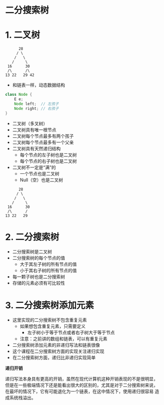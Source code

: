 二分搜索树
=========

# 1. 二叉树

``` 
      28
     / \
    /   \
   /     \
 16      30
 /\      /\
13 22   29 42
```

- 和链表一样，动态数据结构
```java
class Node {
    E e;
    Node left;  // 左孩子
    Node right; // 右孩子
}
```
- 二叉树（多叉树）
- 二叉树具有唯一根节点
- 二叉树每个节点最多有两个孩子
- 二叉树每个节点最多有一个父亲
- 二叉树具有天然递归结构
    - 每个节点的左子树也是二叉树
    - 每个节点的右子树也是二叉树
- 二叉树不一定是“满”的
    - 一个节点也是二叉树
    - Null（空）也是二叉树
``` 
      28
     / \
    /   \
   /     \
 16      30
 /\      /
13 22   29
```

# 2. 二分搜索树

- 二分搜索树是二叉树
- 二分搜索树的每个节点的值
    - 大于其左子树的所有节点的值
    - 小于其右子树的所有节点的值
- 每一颗子树也是二分搜索树
- 存储的元素必须有可比较性

# 3. 二分搜索树添加元素

- 这里实现的二分搜索树不包含重复元素
    - 如果想包含重复元素，只需要定义
        - 左子树小于等于节点或者右子树大于等于节点
    - 注意：之前讲的数组和链表，可以有重复元素
- 二分搜索树添加元素的非递归写法和链表很像
- 这个课程在二分搜索树方面的实现关注递归实现
- 在二分搜索树方面，递归比非递归实现简单



**递归开销**

递归写法本身具有更高的开销，虽然在现代计算机这种开销表现的不是很明显，
但是在一些极端情况下还是能看出很大的区别的，尤其是对于二分搜索树来说，
在最坏的情况下，它有可能退化为一个链表，在这中情况下，使用递归很容易
造成系统栈溢出。



